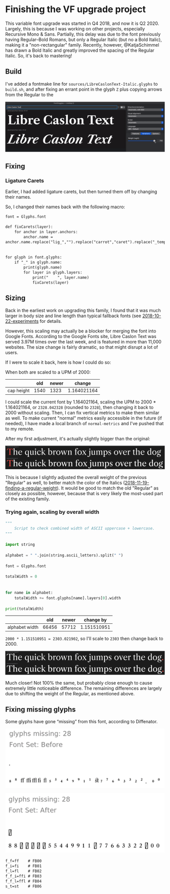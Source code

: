 # Finishing the VF upgrade project

This variable font upgrade was started in Q4 2018, and now it is Q2 2020. Largely, this is because I was working on other projects, especially Recursive Mono & Sans. Partially, this delay was due to the font previously having Regular–Bold Romans, but only a Regular Italic (but no a Bold Italic), making it a "non-rectangular" family. Recently, however, @KatjaSchimmel has drawn a Bold Italic and greatly improved the spacing of the Regular Italic. So, it's back to mastering!

## Build

I've added a fontmake line for `sources/LibreCaslonText-Italic.glyphs` to `build.sh`, and after fixing an errant point in the glyph `Z` plus copying arrows from the Regular to the 

![roman & italic variable font build](vf-build.gif)

## Fixing

### Ligature Carets

Earlier, I had added ligature carets, but then turned them off by changing their names.

So, I changed their names back with the following macro:

```
font = Glyphs.font

def fixCarets(layer):
    for anchor in layer.anchors:
        anchor.name = anchor.name.replace("lig_","").replace("carrot","caret").replace("_temp_off","")


for glyph in font.glyphs:
    if "_" in glyph.name:
        print(glyph.name)
        for layer in glyph.layers:
            print("    ", layer.name)
        	fixCarets(layer)
```

## Sizing

Back in the earliest work on upgrading this family, I found that it was much larger in body size and line length than typical fallback fonts (see [2018-10-22-experiments](2018-10-22-experiments/README.md) for details.

However, this scaling may actually be a blocker for merging the font into Google Fonts. According to the Google Fonts site, Libre Caslon Text was served 3.97M times over the last week, and is featured in more than 11,000 websites. The size change is fairly dramatic, so that might disrupt a lot of users.

If I were to scale it back, here is how I could do so:

When both are scaled to a UPM of 2000:

|            | old   | newer | change      |
| ---------- | ----- | ----- | ----------- |
| cap height | 1540  | 1323  | 1.164021164 |

I could scale the current font by 1.164021164, scaling the UPM to 2000 * 1.164021164, or `2328.042328` (rounded to `2328`), then changing it back to 2000 without scaling. Then, I can fix vertical metrics to make them similar as well. To make current "normal" metrics easily accessible in the future (if needed), I have made a local branch of `normal-metrics` and I've pushed that to my remote.

After my first adjustment, it's actually slightly bigger than the original:

![](assets/2020-04-30-23-02-22.png)

This is because I slightly adjusted the overall weight of the previous "Regular" as well, to better match the color of the Italics ([2018-11-19-finding-a-regular-weight](2018-11-19-finding-a-regular-weight)). It would be good to match the old "Regular" as closely as possible, however, because that is very likely the most-used part of the existing family.

### Trying again, scaling by overall width

```python
"""
	Script to check combined width of ASCII uppercase + lowercase.
"""

import string

alphabet = " ".join(string.ascii_letters).split(" ")

font = Glyphs.font

totalWidth = 0


for name in alphabet:
	totalWidth += font.glyphs[name].layers[0].width

print(totalWidth)
```

|            | old   | newer   | change by   |
| ---------- | ----- | ------- | ----------- |
| alphabet width | 66456 | 57712   | 1.151510951 |

`2000 * 1.151510951 = 2303.021902`, so I'll scale to `2303` then change back to 2000.

![old libre caslon text compared to newest experiment](assets/2020-04-30-23-34-31.png)

Much closer! Not 100% the same, but probably close enough to cause extremely little noticeable difference. The remaining differences are largely due to shifting the weight of the Regular, as mentioned above.


## Fixing missing glyphs

Some glyphs have gone “missing” from this font, according to Diffenator.

![libre caslon missing glyphs, before](assets/2020-05-04-10-29-11.png)

![libre caslon missing glyphs, after](assets/2020-05-04-10-29-30.png)

```
f_f=ff    # FB00
f_i=fi    # FB01
f_l=fl    # FB02
f_f_i=ffi # FB03
f_f_l=ffl # FB04
s_t=st    # FB06
```
